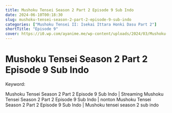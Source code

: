 ```yaml
---
title: Mushoku Tensei Season 2 Part 2 Episode 9 Sub Indo
date: 2024-06-10T00:18:30
slug: mushoku-tensei-season-2-part-2-episode-9-sub-indo
categories: ["Mushoku Tensei II: Isekai Ittara Honki Dasu Part 2"]
shortTitle: "Episode 9"
cover: https://i0.wp.com/ayanime.me/wp-content/uploads/2024/03/Mushoku-Tensei-II-2-768x1152-1.jpg
---
```


# Mushoku Tensei Season 2 Part 2 Episode 9 Sub Indo

<iframe-loader iframe-src1="https://play.ayanime.me/include/fluidplayer/fluidplayer.php?VideoSrc1=https%3A%2F%2Fdrive.google.com%2Ffile%2Fd%2F1-UcFLFEzBXbfEWgmXtjZL_LkXUlUBJur%2Fpreview&VideoType1=video%2Fmp4&VideoQuality1=480p&VideoSrc2=https%3A%2F%2Fdrive.google.com%2Ffile%2Fd%2F1Nm2TAUEpBxJudKAwBov3gIBg0CA_g5R5%2Fpreview&VideoType2=video%2Fmp4&VideoQuality2=720p&VideoSrc3=https%3A%2F%2Fdrive.google.com%2Ffile%2Fd%2F17n4_pNIY6UFX86T-jGsxolvOmfU3oJuf%2Fpreview&VideoType3=video%2Fmp4&VideoQuality3=1080p&VideoSrc4=&VideoType4=&VideoQuality4=&VideoPoster=&VideoTrack1=&kind1=&srclang1=&label1=&default1=&VideoTrack2=&kind2=&srclang2=&label2=&default2=&player=fluid+player&server=Drive+API&api=&width=100%25&height=900px" iframe-src2="https://drive.google.com/file/d/17n4_pNIY6UFX86T-jGsxolvOmfU3oJuf/preview"></iframe-loader>

Keyword:
<p>Mushoku Tensei Season 2 Part 2 Episode 9 Sub Indo | Streaming Mushoku Tensei Season 2 Part 2 Episode 9 Sub Indo | nonton Mushoku Tensei Season 2 Part 2 Episode 9 Sub Indo | Mushoku tensei season 2 sub indo</p>

